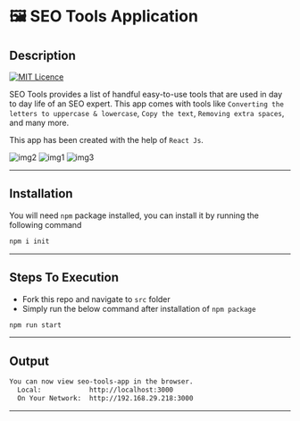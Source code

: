 # 🖼️ SEO Tools Application

## Description
 [![MIT Licence](https://img.shields.io/badge/license-MIT-blue.svg)](https://github.com/dreamyguy/react-emojis/blob/master/LICENSE)

SEO Tools provides a list of handful easy-to-use tools that are used in day to day life of an SEO expert. This app comes with tools like `Converting the letters to uppercase & lowercase`, `Copy the text`, `Removing extra spaces`, and many more.

This app has been created with the help of `React Js`. 

![img2](https://user-images.githubusercontent.com/106757278/220823290-3ce072b0-80b1-4e6b-9733-cfce475636bf.PNG)
![img1](https://user-images.githubusercontent.com/106757278/220823291-3bbfbbdf-1e1a-48b8-bd0d-dbbd91ac19a3.PNG)
![img3](https://user-images.githubusercontent.com/106757278/220823294-2d9ef78d-9efb-4a18-add7-466687d578ad.PNG)


---
## Installation

You will need `npm` package installed, you can install it by running the following command

```bash
npm i init
```

---

## Steps To Execution

-   Fork this repo and navigate to `src` folder
-   Simply run the below command after installation of `npm package`
```bash
npm run start
```

---

## Output

```bash
You can now view seo-tools-app in the browser.
  Local:            http://localhost:3000
  On Your Network:  http://192.168.29.218:3000
```
---

